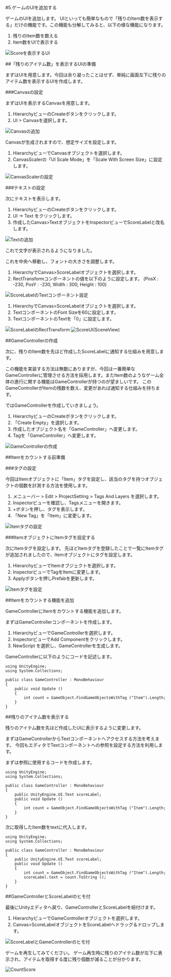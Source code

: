 #5.ゲームのUIを追加する

ゲームのUIを追加します。
UIといっても簡単なもので「残りのItem数を表示する」だけの機能です。この機能も分解してみると、以下の様な機能になります。

1.  残りのItem数を数える
2.  Item数をUIで表示する


![Scoreを表示するUI](img/ScoreUI.png)

##「残りのアイテム数」を表示するUIの準備

まずはUIを用意します。今回は余り凝ったことはせず、単純に画面左下に残りのアイテム数を表示するUIを作成します。

###Canvasの設定

まずはUIを表示するCanvasを用意します。

1.  HierarchyビューのCreateボタンをクリックします。
2.  UI > Canvasを選択します。

![Canvasの追加](img/Canvasの追加.png)

Canvasが生成されますので、想定サイズを設定します。

1.   HierarchyビューでCanvasオブジェクトを選択します。
2.  CanvasScalerの「UI Scale Mode」を「Scale With Screen Size」に設定します。

![CanvasScalerの設定](img/CanvasScalerの設定.gif)

###テキストの設定

次にテキストを表示します。

1.  HierarchyビューのCreateボタンをクリックします。
2.  UI -> Text をクリックします。
3.  作成したCanvas>TextオブジェクトをInspectorビューでScoreLabelと改名します。

![Textの追加](img/Textの追加.png)

これで文字が表示されるようになりました。

これを中央へ移動し、フォントの大きさを調整します。


1.  HierarchyでCanvas>ScoreLabelオブジェクトを選択します。
4.  RectTransformコンポーネントの値を以下のように設定します。
     (PosX : -230, PosY : -230, Width : 300, Height : 100)

![ScoreLabelのTextコンポーネント設定](img/ScoreLabelのTextコンポーネント設定.png)

1.  HierarchyでCanvas>ScoreLabelオブジェクトを選択します。
2.  TextコンポーネントのFont Sizeを60に設定します。
3.  TextコンポーネントのTextを「0」に設定します。

![ScoreLabelのRectTransform](img/ScoreLabelのRectTransform.png)
![ScoreUI(SceneView)](img/ScoreUI_SceneView.png)

##GameControllerの作成

次に、残りのItem数を先ほど作成したScoreLabelに通知する仕組みを用意します。

この機能を実装する方法は無数にありますが、今回は一番簡単なGameControllerに管理させる方法を採用します。またItem数のようなゲーム全体の進行に関する機能はGameControllerが持つのが望ましいです。
このGameControllerがItemの残数を数え、変更があれば通知する仕組みを持ちます。

ではGameControllerを作成していきましょう。

1.  HierarchyビューのCreateボタンをクリックします。
2.  「Create Empty」を選択します。
3.  作成したオブジェクト名を「GameController」へ変更します。
4.  Tagを「GameController」へ変更します。

![GameControllerの作成](img/GameControllerの作成.png)

##Itemをカウントする前準備

###タグの設定

今回はItemオブジェクトに「Item」タグを設定し、該当のタグを持つオブジェクトの個数を計測する方法を使用します。

1.  メニューバー > Edit > ProjectSetting > Tags And Layers を選択します。
2.  Inspectorビューを確認し、Tagsメニューを開きます。
3.  +ボタンを押し、タグを表示します。
4.  「New Tag」を「Item」に変更します。

![Itemタグの設定](img/Itemタグの設定.gif)

###ItemオブジェクトにItemタグを設定する

次にItemタグを設定します。
先ほどItemタグを登録したことで一覧にItemタグが追加されましたので、Itemオブジェクトにタグを設定します。

1.  HierarchyビューでItemオブジェクトを選択します。
2.  InspectorビューでTagをItemに変更します。
3.   Applyボタンを押しPrefabを更新します。

![Itemタグを設定](img/ItemタグをItemに設定.png)

##Itemをカウントする機能を追加

GameControllerにItemをカウントする機能を追加します。

まずはGameControllerコンポーネントを作成します。

1.  HierarchyビューでGameControllerを選択します。
2.  InspectorビューでAdd Componentをクリックします。
3.  NewScript を選択し、GameControllerを生成します。

GameControllerに以下のようにコードを記述します。

```
using UnityEngine;
using System.Collections;

public class GameController : MonoBehaviour
{
	public void Update ()
	{
		int count = GameObject.FindGameObjectsWithTag ("Item").Length;
	}
}
```

##残りのアイテム数を表示する

残りのアイテム数を先ほど作成したUIに表示するように変更します。

まずはGameControllerからTextコンポーネントへアクセスする方法を考えます。
今回もエディタでTextコンポーネントへの参照を設定する方法を利用します。

まずは参照に使用するコードを作成します。

```
using UnityEngine;
using System.Collections;

public class GameController : MonoBehaviour
{
	public UnityEngine.UI.Text scoreLabel;
	public void Update ()
	{
		int count = GameObject.FindGameObjectsWithTag ("Item").Length;
	}
}
```

次に取得したItem数をtextに代入します。


```
using UnityEngine;
using System.Collections;

public class GameController : MonoBehaviour
{
	public UnityEngine.UI.Text scoreLabel;
	public void Update ()
	{
		int count = GameObject.FindGameObjectsWithTag ("Item").Length;
		scoreLabel.text = count.ToString ();
	}
}
```

##GameControllerとScoreLabelのヒモ付

最後にUnityエディタへ戻り、GameControllerとScoreLabelを紐付けます。

1.  HierarchyビューでGameControllerオブジェクトを選択します。
2.  Canvas>ScoreLabelオブジェクトをScoreLabelへドラッグ＆ドロップします。

![ScoreLabelとGameControllerのヒモ付](img/ScoreLabelとGameControllerのヒモ付.png)
	
ゲームを再生してみてください。
ゲーム再生時に残りのアイテム数が左下に表示され、アイテムを取得する度に残り個数が減ることが分かります。

![CountScore](img/CountScore.png)

